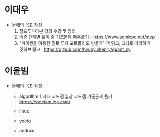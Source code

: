 # 이대우
* 올해의 목표 작성
  1. 점프투파이썬 강의 수강 및 정리
  2. 백준 단계별 풀이 중 기초문제 매주풀기 - https://www.acmicpc.net/step
  3. "파이썬을 이용한 퀀트 투자 포트폴리오 만들기" 책 읽고, 그대로 따라하기  
  깃허브 링크 :  https://github.com/hyunyulhenry/quant_py

# 이윤범
* 올해의 목표 작성
  * algorithm
      1.사내 코드잼 입상
      코드잼 기출문제 풀기
      https://codejam.lge.com/
  * linux
 
  * yocto
 
  * android
    
 
  
